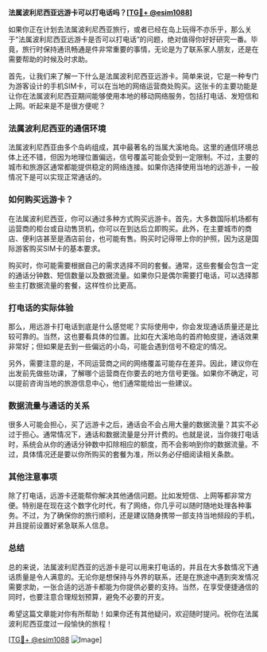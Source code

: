 **法属波利尼西亚远游卡可以打电话吗？[[TG💪+ @esim1088](https://t.me/s/esim1088)]**

如果你正在计划去法属波利尼西亚旅行，或者已经在岛上玩得不亦乐乎，那么关于“法属波利尼西亚远游卡是否可以打电话”的问题，绝对值得你好好研究一番。毕竟，旅行时保持通讯畅通是件非常重要的事情，无论是为了联系家人朋友，还是在需要帮助的时候及时求助。

首先，让我们来了解一下什么是法属波利尼西亚远游卡。简单来说，它是一种专门为游客设计的手机SIM卡，可以在当地的网络运营商处购买。这张卡的主要功能是让你在法属波利尼西亚期间能够使用本地的移动网络服务，包括打电话、发短信和上网。听起来是不是很方便呢？

### 法属波利尼西亚的通信环境

法属波利尼西亚由多个岛屿组成，其中最著名的当属大溪地岛。这里的通信环境总体上还不错，但因为地理位置偏远，信号覆盖可能会受到一定限制。不过，主要的城市和旅游区通常都能提供稳定的网络连接。如果你选择使用当地的远游卡，一般情况下是可以实现正常通话的。

### 如何购买远游卡？

在法属波利尼西亚，你可以通过多种方式购买远游卡。首先，大多数国际机场都有运营商的柜台或自动售货机，你可以在到达后立即购买。此外，在主要城市的商店、便利店甚至是酒店前台，也可能有售。购买时记得带上你的护照，因为这是国际游客购买SIM卡的基本要求。

购买时，你可能需要根据自己的需求选择不同的套餐。通常，这些套餐会包含一定的通话分钟数、短信数量以及数据流量。如果你只是偶尔需要打电话，可以选择那些主打数据流量的套餐，这样性价比更高。

### 打电话的实际体验

那么，用远游卡打电话到底是什么感觉呢？实际使用中，你会发现通话质量还是比较可靠的。当然，这也要看具体的位置。比如在大溪地岛的首府帕皮提，通话效果非常好；但如果是去到一些偏远的小岛，可能会遇到信号不稳定的情况。

另外，需要注意的是，不同运营商之间的网络覆盖可能存在差异。因此，建议你在出发前先做些功课，了解哪个运营商在你要去的地方信号更强。如果你不确定，可以提前咨询当地的旅游信息中心，他们通常能给出一些建议。

### 数据流量与通话的关系

很多人可能会担心，买了远游卡之后，通话会不会占用大量的数据流量？其实不必过于担心。通常情况下，通话和数据流量是分开计费的。也就是说，当你拨打电话时，系统会从你的通话分钟数中扣除相应的额度，而不会影响到你的数据流量。不过，具体情况还是要以你所购买的套餐为准，所以务必仔细阅读相关条款。

### 其他注意事项

除了打电话，远游卡还能帮你解决其他通信问题。比如发短信、上网等都非常方便。特别是在现在这个数字化时代，有了网络，你几乎可以随时随地处理各种事务。不过，为了确保你的旅行顺利，还是建议随身携带一部支持当地频段的手机，并且提前设置好紧急联系人信息。

### 总结

总的来说，法属波利尼西亚的远游卡是可以用来打电话的，并且在大多数情况下通话质量是令人满意的。无论你是想保持与外界的联系，还是在旅途中遇到突发情况需要求助，一张合适的远游卡都能为你提供必要的支持。当然，在享受便捷通信的同时，也要注意合理规划预算，避免不必要的开支。

希望这篇文章能对你有所帮助！如果你还有其他疑问，欢迎随时提问。祝你在法属波利尼西亚度过一段愉快的旅程！

[[TG💪+ @esim1088](https://t.me/s/esim1088) ![Image](https://i.postimg.cc/4NQfJmqS/Snipaste-2025-05-13-00-14-12.png)]